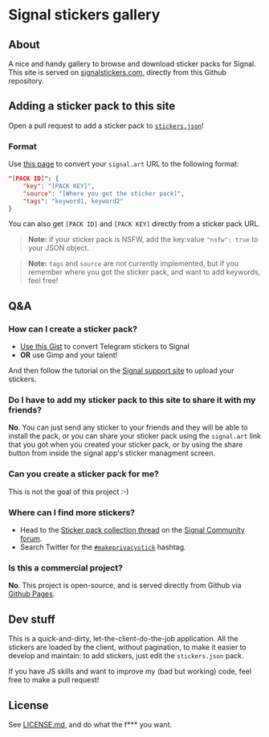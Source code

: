 # Signal stickers gallery

## About

A nice and handy gallery to browse and download sticker packs for Signal.  
This site is served on [signalstickers.com](https://signalstickers.com), directly from this Github repository.

## Adding a sticker pack to this site

Open a pull request to add a sticker pack to [`stickers.json`](https://github.com/romainricard/signalstickers/blob/master/stickers.json)!

### Format

Use [this page](https://signalstickers.com/convert.html) to convert your `signal.art` URL to the following format: 

```json
"[PACK ID]": {
    "key": "[PACK KEY]",
    "source": "[Where you got the sticker pack]",
    "tags": "keyword1, keyword2"
}
```

You can also get `[PACK ID]` and `[PACK KEY]` directly from a sticker pack URL.

> **Note:** if your sticker pack is NSFW, add the key:value `"nsfw": true` to your JSON object.

> **Note:** `tags` and `source` are not currently implemented, but if you remember where you got the sticker pack, and want to add keywords, feel free!


## Q&A

### How can I create a sticker pack?

+ [Use this Gist](https://gist.github.com/ondondil/4b8564b404696b3255253b467b413de9) to convert Telegram stickers to Signal
+ **OR** use Gimp and your talent!

And then follow the tutorial on the [Signal support site](https://support.signal.org/hc/en-us/articles/360031836512-Stickers#h_c2a0a45b-862f-4d12-9ab1-d9a6844062ca) to upload your stickers.

### Do I have to add my sticker pack to this site to share it with my friends?

**No**. You can just send any sticker to your friends and they will be able to install the pack, or you can share your sticker pack using the `signal.art` link that you got when you created your sticker pack, or by using the share button from inside the signal app's sticker managment screen.

### Can you create a sticker pack for me?

This is not the goal of this project :-)

### Where can I find more stickers?

- Head to the [Sticker pack collection thread](https://community.signalusers.org/t/sticker-pack-collection-thread-makeprivacystick/10650) on the [Signal Community forum](https://community.signalusers.org).
- Search Twitter for the [`#makeprivacystick`](https://twitter.com/hashtag/makeprivacystick) hashtag.

### Is this a commercial project?

**No**. This project is open-source, and is served directly from Github via [Github Pages](https://pages.github.com/).


## Dev stuff

This is a quick-and-dirty, let-the-client-do-the-job application. All the stickers are loaded by the client, without pagination, to make it easier to develop and maintain: to add stickers, just edit the `stickers.json` pack.

If you have JS skills and want to improve my (bad but working) code, feel free to make a pull request!

## License

See [LICENSE.md](LICENSE.md), and do what the f*** you want.
